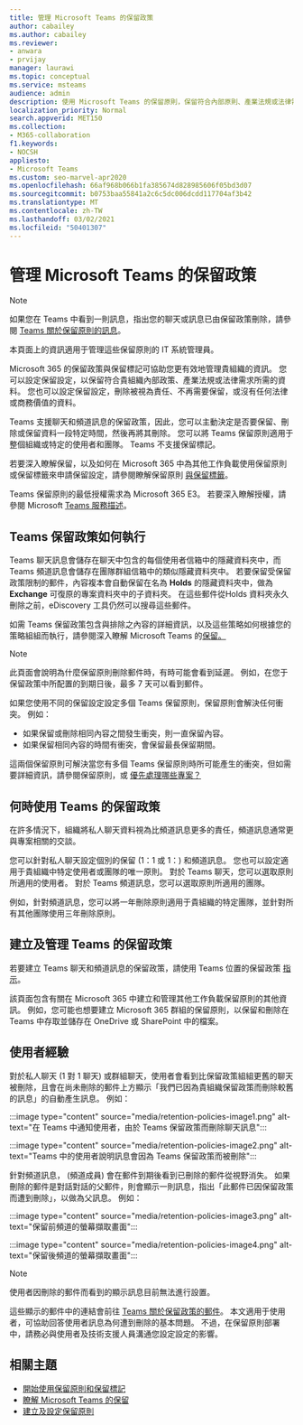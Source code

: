 ```yaml
---
title: 管理 Microsoft Teams 的保留政策
author: cabailey
ms.author: cabailey
ms.reviewer:
- anwara
- prvijay
manager: laurawi
ms.topic: conceptual
ms.service: msteams
audience: admin
description: 使用 Microsoft Teams 的保留原則，保留符合內部原則、產業法規或法律需求所需的郵件，並刪除被視為責任或無法律商業價值的郵件。
localization_priority: Normal
search.appverid: MET150
ms.collection:
- M365-collaboration
f1.keywords:
- NOCSH
appliesto:
- Microsoft Teams
ms.custom: seo-marvel-apr2020
ms.openlocfilehash: 66af968b066b1fa385674d828985606f05bd3d07
ms.sourcegitcommit: b0753baa55841a2c6c5dc006dcdd117704af3b42
ms.translationtype: MT
ms.contentlocale: zh-TW
ms.lasthandoff: 03/02/2021
ms.locfileid: "50401307"
---
```

# <a name="manage-retention-policies-for-microsoft-teams"></a>管理 Microsoft Teams 的保留政策

> [!NOTE]
> 如果您在 Teams 中看到一則訊息，指出您的聊天或訊息已由保留政策刪除，請參閱 [Teams 關於保留原則的訊息](https://support.microsoft.com/office/teams-messages-about-retention-policies-c151fa2f-1558-4cf9-8e51-854e925b483b)。
> 
> 本頁面上的資訊適用于管理這些保留原則的 IT 系統管理員。

Microsoft 365 的保留政策與保留標記可協助您更有效地管理貴組織的資訊。 您可以設定保留設定，以保留符合貴組織內部政策、產業法規或法律需求所需的資料。 您也可以設定保留設定，刪除被視為責任、不再需要保留，或沒有任何法律或商務價值的資料。

Teams 支援聊天和頻道訊息的保留政策，因此，您可以主動決定是否要保留、刪除或保留資料一段特定時間，然後再將其刪除。 您可以將 Teams 保留原則適用于整個組織或特定的使用者和團隊。 Teams 不支援保留標記。

若要深入瞭解保留，以及如何在 Microsoft 365 中為其他工作負載使用保留原則或保留標籤來申請保留設定，請參閱瞭解保留原則 [與保留標籤](https://docs.microsoft.com/microsoft-365/compliance/retention)。

Teams 保留原則的最低授權需求為 Microsoft 365 E3。 若要深入瞭解授權，請參閱 Microsoft [Teams 服務描述](https://docs.microsoft.com/office365/servicedescriptions/teams-service-description)。

## <a name="how-teams-retention-policies-work"></a>Teams 保留政策如何執行

Teams 聊天訊息會儲存在聊天中包含的每個使用者信箱中的隱藏資料夾中，而 Teams 頻道訊息會儲存在團隊群組信箱中的類似隱藏資料夾中。 若要保留受保留政策限制的郵件，內容複本會自動保留在名為 **Holds** 的隱藏資料夾中，做為 **Exchange** 可復原的專案資料夾中的子資料夾。 在這些郵件從Holds 資料夾永久刪除之前，eDiscovery 工具仍然可以搜尋這些郵件。

如需 Teams 保留政策包含與排除之內容的詳細資訊，以及這些策略如何根據您的策略組組而執行，請參閱深入瞭解 Microsoft Teams 的[保留。](https://docs.microsoft.com/microsoft-365/compliance/retention-policies-teams)

> [!NOTE]
> 此頁面會說明為什麼保留原則刪除郵件時，有時可能會看到延遲。 例如，在您于保留政策中所配置的到期日後，最多 7 天可以看到郵件。

如果您使用不同的保留設定設定多個 Teams 保留原則，保留原則會解決任何衝突。 例如：
- 如果保留或刪除相同內容之間發生衝突，則一直保留內容。
- 如果保留相同內容的時間有衝突，會保留最長保留期間。

這兩個保留原則可解決當您有多個 Teams 保留原則時所可能產生的衝突，但如需要詳細資訊，請參閱保留原則，或 [優先處理哪些專案？](https://docs.microsoft.com/microsoft-365/compliance/retention#the-principles-of-retention-or-what-takes-precedence)

## <a name="when-to-use-retention-policies-for-teams"></a>何時使用 Teams 的保留政策

在許多情況下，組織將私人聊天資料視為比頻道訊息更多的責任，頻道訊息通常更與專案相關的交談。

您可以針對私人聊天設定個別的保留 (1：1 或 1：) 和頻道訊息。 您也可以設定適用于貴組織中特定使用者或團隊的唯一原則。 對於 Teams 聊天，您可以選取原則所適用的使用者。 對於 Teams 頻道訊息，您可以選取原則所適用的團隊。

例如，針對頻道訊息，您可以將一年刪除原則適用于貴組織的特定團隊，並針對所有其他團隊使用三年刪除原則。

## <a name="create-and-manage-retention-policies-for-teams"></a>建立及管理 Teams 的保留政策

若要建立 Teams 聊天和頻道訊息的保留政策，請使用 Teams 位置的保留政策 [指示](https://docs.microsoft.com/microsoft-365/compliance/create-retention-policies#retention-policy-for-teams-locations)。

該頁面包含有關在 Microsoft 365 中建立和管理其他工作負載保留原則的其他資訊。 例如，您可能也想要建立 Microsoft 365 群組的保留原則，以保留和刪除在 Teams 中存取並儲存在 OneDrive 或 SharePoint 中的檔案。  

## <a name="end-user-experience"></a>使用者經驗

對於私人聊天 (1 對 1 聊天) 或群組聊天，使用者會看到比保留政策組組更舊的聊天被刪除，且會在尚未刪除的郵件上方顯示「我們已因為貴組織保留政策而刪除較舊的訊息」的自動產生訊息。 例如：

:::image type="content" source="media/retention-policies-image1.png" alt-text="在 Teams 中通知使用者，由於 Teams 保留政策而刪除聊天訊息":::


:::image type="content" source="media/retention-policies-image2.png" alt-text="Teams 中的使用者說明訊息會因為 Teams 保留政策而被刪除":::

針對頻道訊息， (頻道成員) 會在郵件到期後看到已刪除的郵件從視野消失。 如果刪除的郵件是對話對話的父郵件，則會顯示一則訊息，指出「此郵件已因保留政策而遭到刪除」，以做為父訊息。 例如：

:::image type="content" source="media/retention-policies-image3.png" alt-text="保留前頻道的螢幕擷取畫面":::

:::image type="content" source="media/retention-policies-image4.png" alt-text="保留後頻道的螢幕擷取畫面":::

> [!NOTE]
> 使用者因刪除的郵件而看到的顯示訊息目前無法進行設置。

這些顯示的郵件中的連結會前往 [Teams 關於保留政策的郵件](https://support.microsoft.com/en-us/office/teams-messages-about-retention-policies-c151fa2f-1558-4cf9-8e51-854e925b483b)。 本文適用于使用者，可協助回答使用者訊息為何遭到刪除的基本問題。 不過，在保留原則部署中，請務必與使用者及技術支援人員溝通您設定設定的影響。

## <a name="related-topics"></a>相關主題

- [開始使用保留原則和保留標記](https://docs.microsoft.com/microsoft-365/compliance/get-started-with-retention)
- [瞭解 Microsoft Teams 的保留](https://docs.microsoft.com/microsoft-365/compliance/retention-policies-teams)
- [建立及設定保留原則](https://docs.microsoft.com/microsoft-365/compliance/create-retention-policies)